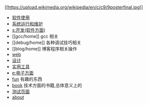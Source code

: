 [[https://upload.wikimedia.org/wikipedia/en/c/c9/9posterfinal.jpg]]
* [软件使用](/soft/home)
* [系统运行和维护](sys-manage/home) 
* [s:开发(软件方面)](dev/home) 
* [[gcc/home]] gcc 相关
* [[debug/home]] 各种调试技巧相关
* [[blog/home]] 博客程序相关操作
* [web](web/home) 
* [设计](design/home)
* [实用工具](utility/home) 
* [e:电子方面](avr/home)
* [fun](fun) 有趣的东西
* [book](book) 技术方面的书籍,总体意义上的
* [测试页面](test/home)
* [about](about) 